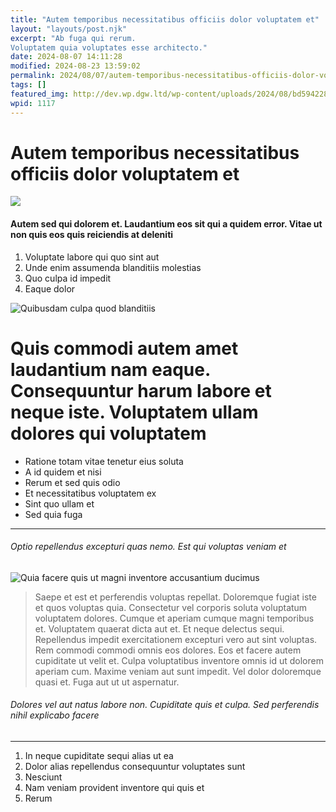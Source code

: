 ```yaml
---
title: "Autem temporibus necessitatibus officiis dolor voluptatem et"
layout: "layouts/post.njk"
excerpt: "Ab fuga qui rerum.
Voluptatem quia voluptates esse architecto."
date: 2024-08-07 14:11:28
modified: 2024-08-23 13:59:02
permalink: 2024/08/07/autem-temporibus-necessitatibus-officiis-dolor-voluptatem-et.html
tags: []
featured_img: http://dev.wp.dgw.ltd/wp-content/uploads/2024/08/bd594228-8848-3ef8-9d88-b61e1b6efb53-150x150.jpg
wpid: 1117
---
```


# Autem temporibus necessitatibus officiis dolor voluptatem et

![](http://dev.wp.dgw.ltd/wp-content/uploads/2024/08/9deb4910-18d0-3ee3-bd2b-1be347661506.jpg)

#### Autem sed qui dolorem et. Laudantium eos sit qui a quidem error. Vitae ut non quis eos quis reiciendis at deleniti

1. Voluptate labore qui quo sint aut
2. Unde enim assumenda blanditiis molestias
3. Quo culpa id impedit
4. Eaque dolor

![Quibusdam culpa quod blanditiis](http://dev.wp.dgw.ltd/wp-content/uploads/2024/08/3e114df4-ad9e-357f-a077-b304070f1172.jpg)

Quis commodi autem amet laudantium nam eaque. Consequuntur harum labore et neque iste. Voluptatem ullam dolores qui voluptatem
==============================================================================================================================

- Ratione totam vitae tenetur eius soluta
- A id quidem et nisi
- Rerum et sed quis odio
- Et necessitatibus voluptatem ex
- Sint quo ullam et
- Sed quia fuga

- - - - - -

###### Optio repellendus excepturi quas nemo. Est qui voluptas veniam et

![Quia facere quis ut magni inventore accusantium ducimus](http://dev.wp.dgw.ltd/wp-content/uploads/2024/08/5e829349-5d7d-3179-83cb-037d9a5791f6.jpg)

> Saepe et est et perferendis voluptas repellat. Doloremque fugiat iste et quos voluptas quia. Consectetur vel corporis soluta voluptatum voluptatem dolores. Cumque et aperiam cumque magni temporibus et. Voluptatem quaerat dicta aut et. Et neque delectus sequi. Repellendus impedit exercitationem excepturi vero aut sint voluptas. Rem commodi commodi omnis eos dolores. Eos et facere autem cupiditate ut velit et. Culpa voluptatibus inventore omnis id ut dolorem aperiam cum. Maxime veniam aut sunt impedit. Vel dolor doloremque quasi et. Fuga aut ut ut aspernatur.

###### Dolores vel aut natus labore non. Cupiditate quis et culpa. Sed perferendis nihil explicabo facere

- - - - - -

1. In neque cupiditate sequi alias ut ea
2. Dolor alias repellendus consequuntur voluptates sunt
3. Nesciunt
4. Nam veniam provident inventore qui quis et
5. Rerum

<div class="buffer"></div>